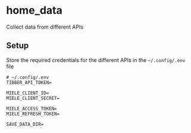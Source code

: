 # home_data
Collect data from different APIs


## Setup
Store the required credentials for the different APIs in the `~/.config/.env` file  

```
# ~/.config/.env
TIBBER_API_TOKEN=

MIELE_CLIENT_ID=
MIELE_CLIENT_SECRET=

MIELE_ACCESS_TOKEN=
MIELE_REFRESH_TOKEN=

SAVE_DATA_DIR=
```
